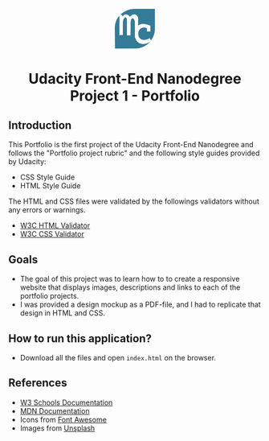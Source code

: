 
<p align="center"><img src="./img/mylogo.svg" alt="logo" title="logo" width="80"></p>
<h1 align="center">Udacity Front-End Nanodegree Project 1 - Portfolio</h1>

## Introduction

This Portfolio is the first project of the Udacity Front-End Nanodegree and follows the "Portfolio project rubric" and the following style guides provided by Udacity:
- CSS Style Guide
- HTML Style Guide

The HTML and CSS files were validated by the followings validators  without any errors or warnings.
- [W3C HTML Validator](https://jigsaw.w3.org/css-validator/)
- [W3C CSS Validator](https://validator.w3.org/)

## Goals

- The goal of this project was to learn how to to create a responsive website that displays images, descriptions and links to each of the portfolio projects.
- I was provided a design mockup as a PDF-file, and I had to replicate that design in HTML and CSS. 

## How to run this application?

- Download all the files and open `index.html` on the browser.

## References

- [W3 Schools Documentation](https://www.w3schools.com/)
- [MDN Documentation](https://developer.mozilla.org)
- Icons from [Font Awesome](https://fontawesome.com)
- Images from [Unsplash](https://unsplash.com/)
